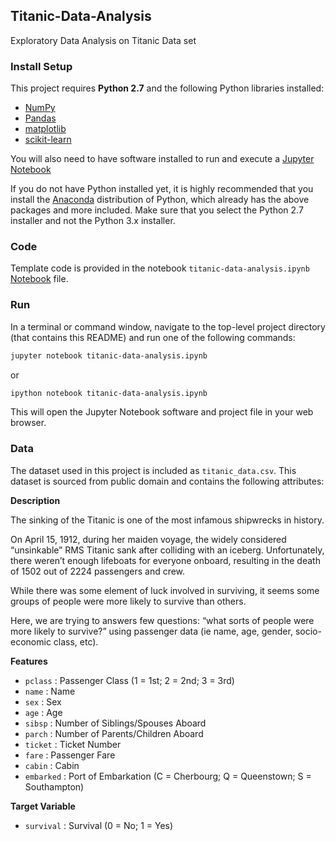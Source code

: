 ## Titanic-Data-Analysis

Exploratory Data Analysis on Titanic Data set


### Install Setup

This project requires **Python 2.7** and the following Python libraries installed:

- [NumPy](http://www.numpy.org/)
- [Pandas](http://pandas.pydata.org)
- [matplotlib](http://matplotlib.org/)
- [scikit-learn](http://scikit-learn.org/stable/)

You will also need to have software installed to run and execute a [Jupyter Notebook](http://ipython.org/notebook.html)

If you do not have Python installed yet, it is highly recommended that you install the [Anaconda](http://continuum.io/downloads) distribution of Python, which already has the above packages and more included. Make sure that you select the Python 2.7 installer and not the Python 3.x installer.


### Code

Template code is provided in the notebook `titanic-data-analysis.ipynb` 
[Notebook](https://github.com/YRohitha/Titanic-Data-Analysis/tree/main/src/titanic-data-analysis.ipynb) file. 


### Run

In a terminal or command window, navigate to the top-level project directory (that contains this README) and run one of the following commands:

```bash
jupyter notebook titanic-data-analysis.ipynb
```
or
```bash
ipython notebook titanic-data-analysis.ipynb
```
This will open the Jupyter Notebook software and project file in your web browser.


### Data

The dataset used in this project is included as `titanic_data.csv`. This dataset is sourced from public domain and contains the following attributes:

**Description**

The sinking of the Titanic is one of the most infamous shipwrecks in history.

On April 15, 1912, during her maiden voyage, the widely considered “unsinkable” RMS Titanic sank after colliding with an iceberg. Unfortunately, there weren’t enough lifeboats for everyone onboard, resulting in the death of 1502 out of 2224 passengers and crew.

While there was some element of luck involved in surviving, it seems some groups of people were more likely to survive than others.

Here, we are trying to answers few questions: “what sorts of people were more likely to survive?” using passenger data (ie name, age, gender, socio-economic class, etc).

**Features**
- `pclass` : Passenger Class (1 = 1st; 2 = 2nd; 3 = 3rd)
- `name` : Name
- `sex` : Sex
- `age` : Age
- `sibsp` : Number of Siblings/Spouses Aboard
- `parch` : Number of Parents/Children Aboard
- `ticket` : Ticket Number
- `fare` : Passenger Fare
- `cabin` : Cabin
- `embarked` : Port of Embarkation (C = Cherbourg; Q = Queenstown; S = Southampton)

**Target Variable**
- `survival` : Survival (0 = No; 1 = Yes)
